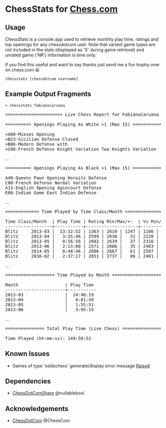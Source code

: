 # ChessStats for [Chess.com](https://chess.com)

## Usage
ChessStats is a console app used to retrieve monthly play time, ratings and top openings for any chessdotcom user. Note that variant game types are not included in the stats (displayed as 'X' during game retrieval) and unrated game ('NR') information is time only. 

If you find this useful and want to say thanks just send me a fun trophy over on chess.com :smiley:

```
chessstats [chessdotcom username]
```
## Example Output Fragments

```
> chessstats fabianocaruana
```

<pre>
====================== Live Chess Report for FabianoCaruana - 19/03/2020 =======================

========== Openings Playing As White >1 (Max 15) ===========  
  
>A00-Mieses Opening                                                          |   98
>B23-Sicilian Defense Closed                                                 |   32
>B06-Modern Defense with                                                     |   23
>C00-French Defense Knight Variation Two Knights Variation                   |   21
</pre>
...
<pre>
========== Openings Playing As Black >1 (Max 15) ===========

A40-Queens Pawn Opening Horwitz Defense                                     |   54
C00-French Defense Normal Variation                                         |   35
A13-English Opening Agincourt Defense                                       |   26
E00-Indian Game East Indian Defense                                         |   23
</pre>
...
<pre>
============= Time Played by Time Class/Month ==============

Time Class/Month  | Play Time | Rating Min/Max/+-  | Vs Min/BestWin/Max | Win  | Loss | Draw | Tot.
------------------+-----------+--------------------+--------------------+------+------+------+------
Blitz     2013-03 |  13:32:52 | 1363 | 2610 | 1247 | 1186 | 2517 | 2580 |  158 |   12 |    6 |  176
Blitz     2013-04 |   3:35:46 | 2599 | 2630 |   31 | 2220 | 2564 | 2571 |   30 |    7 |    8 |   45
Blitz     2013-05 |   0:56:56 | 2602 | 2639 |   37 | 2316 | 2328 | 2523 |    6 |    3 |    1 |   10
Blitz     2013-06 |   2:13:00 | 2571 | 2606 |   35 | 2403 | 2474 | 2484 |    7 |    5 |    2 |   14
Blitz     2014-05 |   0:48:46 | 2606 | 2667 |   61 | 2507 | 2523 | 2523 |    6 |    1 |    1 |    8
Blitz     2016-02 |   2:37:17 | 2651 | 2737 |   86 | 2481 | 2506 | 2511 |    9 |    2 |    4 |   15
</pre>
...
<pre>
=================== Time Played by Month ===================

Month                  | Play Time
-----------------------+-----------
2013-03                |  24:48:19
2013-04                |   8:01:49
2013-05                |   1:55:51
2013-06                |   3:05:15
</pre>
...
<pre>
=============== Total Play Time (Live Chess) ===============

Time Played (hh:mm:ss): 149:50:52
</pre>

## Known Issues
- Games of type 'oddschess' generate/display error message [Raised](https://github.com/nullablebool/ChessDotComSharp/issues/1)

## Dependencies

- [ChessDotComSharp](https://github.com/nullablebool/ChessDotComSharp) @nullablebool

## Acknowledgements

- [ChessDotCom](https://github.com/ChessCom) @ChessCom

